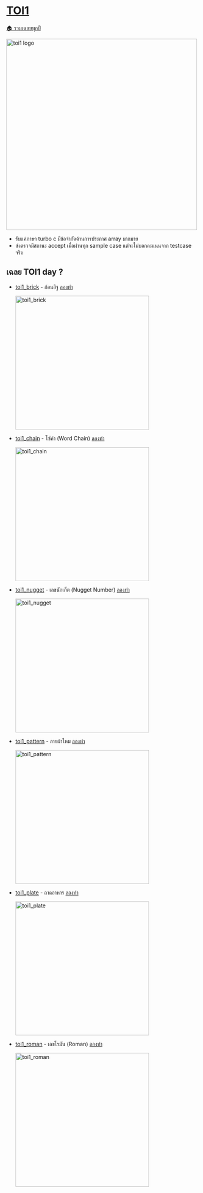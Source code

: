 <!-- @codegen_toi begin -->
<!-- ! THIS IS AUTO GENERATE DOCS. CHANGE THIS WILL RESULT NOTHING -->
# [TOI1](../toi1)

[🏠 รวมเฉลยทุกปี](../)

<img width="500" alt="toi1 logo" src="https://github.com/krist7599555/toi/assets/19445033/80c80822-7583-4bcd-a705-dae3eacdee85">

- รับแค่ภาษา turbo c มีข้อจำกัดด้านการประกาศ array มากมาย
- ส่งตรวจมีสถานะ accept เมื่อผ่านทุก sample case แต่จะไม่บอกคะแนนจาก testcase จริง

<!-- ! THIS IS AUTO GENERATE DOCS. CHANGE THIS WILL RESULT NOTHING -->
## เฉลย TOI1 day ?

- [toi1_brick](../toi1/toi1_brick) - ก้อนอิฐ [ลองทำ](https://beta.programming.in.th/tasks/toi1_brick)

  <img width="350" alt="toi1_brick" src="https://github.com/krist7599555/toi/assets/19445033/80c80822-7583-4bcd-a705-dae3eacdee85">

- [toi1_chain](../toi1/toi1_chain) - โซ่คำ (Word Chain) [ลองทำ](https://beta.programming.in.th/tasks/toi1_chain)

  <img width="350" alt="toi1_chain" src="https://github.com/krist7599555/toi/assets/19445033/80c80822-7583-4bcd-a705-dae3eacdee85">

- [toi1_nugget](../toi1/toi1_nugget) - เลขนักเก็ต (Nugget Number) [ลองทำ](https://beta.programming.in.th/tasks/toi1_nugget)

  <img width="350" alt="toi1_nugget" src="https://github.com/krist7599555/toi/assets/19445033/80c80822-7583-4bcd-a705-dae3eacdee85">

- [toi1_pattern](../toi1/toi1_pattern) - ลายผ้าไหม [ลองทำ](https://beta.programming.in.th/tasks/toi1_pattern)

  <img width="350" alt="toi1_pattern" src="https://github.com/krist7599555/toi/assets/19445033/80c80822-7583-4bcd-a705-dae3eacdee85">

- [toi1_plate](../toi1/toi1_plate) - ถาดอาหาร [ลองทำ](https://beta.programming.in.th/tasks/toi1_plate)

  <img width="350" alt="toi1_plate" src="https://github.com/krist7599555/toi/assets/19445033/80c80822-7583-4bcd-a705-dae3eacdee85">

- [toi1_roman](../toi1/toi1_roman) - เลขโรมัน (Roman) [ลองทำ](https://beta.programming.in.th/tasks/toi1_roman)

  <img width="350" alt="toi1_roman" src="https://github.com/krist7599555/toi/assets/19445033/80c80822-7583-4bcd-a705-dae3eacdee85">
<!-- @codegen_toi end -->
